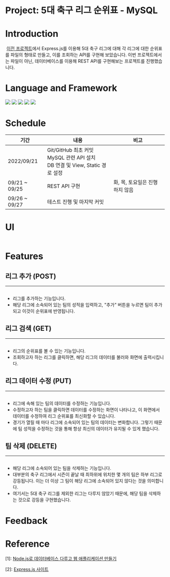 # Project: 5대 축구 리그 순위표 - MySQL

# Introduction
&nbsp;[이전 프로젝트](https://github.com/AxPlank/nodeproject/tree/main/leaguetable)에서 Express.js를 이용해 5대 축구 리그에 대해 각 리그에 대한 순위표를 파일의 형태로 만들고, 이를 조회하는 API를 구현해 보았습니다. 이번 프로젝트에서는 파일이 아닌, 데이터베이스를 이용해 REST API를 구현해보는 프로젝트를 진행했습니다.

# Language and Framework

![](https://img.shields.io/badge/Node.js_18.3.0-339933?style=for-the-badge&logo=Node.js&logoColor=FFFFFF)
![](https://img.shields.io/badge/JavaScript_ES6-F7DF1E?style=for-the-badge&logo=JavaScript&logoColor=000000)
![](https://img.shields.io/badge/express_4.18.1-000000?style=for-the-badge&logo=express&logoColor=FFFFFF)
![](https://img.shields.io/badge/pug_3.0.2-A86454?style=for-the-badge&logo=pug&logoColor=000000)
![](https://img.shields.io/badge/mysql_8.0.30-4479A1?style=for-the-badge&logo=mysql&logoColor=000000)

# Schedule

| 기간 | 내용 | 비고 |
|---|---|---|
| 2022/09/21 | Git/GitHub 최초 커밋 <br> MySQL 관련 API 설치 <br> DB 연결 및 View, Static 경로 설정 |  |
| 09/21 ~ 09/25 | REST API 구현 | 화, 목, 토요일은 진행하지 않음 |
| 09/26 ~ 09/27 |  테스트 진행 및 마지막 커밋 |  |

# UI

![]()

# Features
## 리그 추가 (POST)
---

![]()

- 리그를 추가하는 기능입니다.
- 해당 리그에 소속되어 있는 팀의 성적을 입력하고, "추가" 버튼을 누르면 팀이 추가되고 이것이 순위표에 반영됩니다.

## 리그 검색 (GET)
---

![]()

- 리그의 순위표를 볼 수 있는 기능입니다.
- 조회하고자 하는 리그를 클릭하면, 해당 리그의 데이터를 불러와 화면에 출력시킵니다.

## 리그 데이터 수정 (PUT)
---

![]()

- 리그에 속해 있는 팀의 데이터를 수정하는 기능입니다.
- 수정하고자 하는 팀을 클릭하면 데이터를 수정하는 화면이 나타나고, 이 화면에서 데이터를 수정하여 리그 순위표를 최신화할 수 있습니다.
- 경기가 열릴 때 마다 리그에 소속되어 있는 팀의 데이터는 변화합니다. 그렇기 때문에 팀 성적을 수정하는 것을 통해 항상 최신의 데이터가 유지될 수 있게 했습니다.

## 팀 삭제 (DELETE)
---

![]()

- 해당 리그에 소속되어 있는 팀을 삭제하는 기능입니다.
- 대부분의 축구 리그에서 시즌이 끝날 때 최하위에 위치한 몇 개의 팀은 하부 리그로 강등됩니다. 이는 더 이상 그 팀이 해당 리그에 소속되어 있지 않다는 것을 의미합니다.
- 여기서는 5대 축구 리그를 제외한 리그는 다루지 않았기 때문에, 해당 팀을 삭제하는 것으로 강등을 구현했습니다.

# Feedback


# Reference
[1]: [Node.js로 데이터베이스 다루고 웹 애플리케이션 만들기](https://www.inflearn.com/course/node-js-database/dashboard)

[2]: [Express.js 사이트](https://expressjs.com/ko/guide/routing.html)